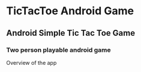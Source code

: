 # TicTacToe Android Game 

## Android Simple Tic Tac Toe Game
### Two person playable android game

Overview of the app


